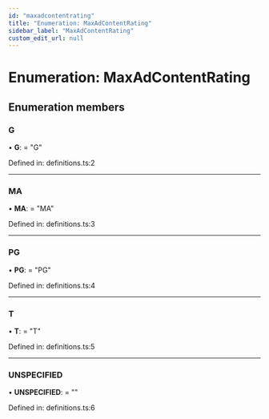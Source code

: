 ```yaml
---
id: "maxadcontentrating"
title: "Enumeration: MaxAdContentRating"
sidebar_label: "MaxAdContentRating"
custom_edit_url: null
---
```


# Enumeration: MaxAdContentRating

## Enumeration members

### G

• **G**: = "G"

Defined in: definitions.ts:2

___

### MA

• **MA**: = "MA"

Defined in: definitions.ts:3

___

### PG

• **PG**: = "PG"

Defined in: definitions.ts:4

___

### T

• **T**: = "T"

Defined in: definitions.ts:5

___

### UNSPECIFIED

• **UNSPECIFIED**: = ""

Defined in: definitions.ts:6
